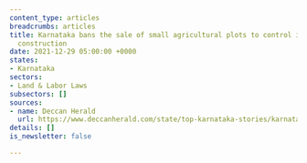```yaml
---
content_type: articles
breadcrumbs: articles
title: Karnataka bans the sale of small agricultural plots to control illegal residential
  construction
date: 2021-12-29 05:00:00 +0000
states:
- Karnataka
sectors:
- Land & Labor Laws
subsectors: []
sources:
- name: Deccan Herald
  url: https://www.deccanherald.com/state/top-karnataka-stories/karnataka-caps-size-of-agricultural-lands-for-sale-1063848.html
details: []
is_newsletter: false

---
```

